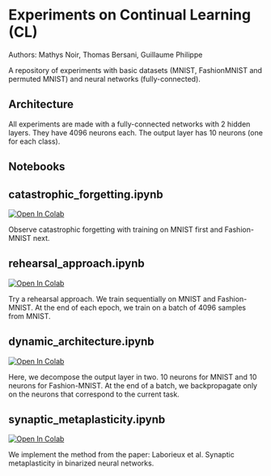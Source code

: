 # Experiments on Continual Learning (CL)

Authors: Mathys Noir, Thomas Bersani, Guillaume Philippe

A repository of experiments with basic datasets (MNIST, FashionMNIST and permuted MNIST) and neural networks (fully-connected).

## Architecture

All experiments are made with a fully-connected networks with 2 hidden layers. They have 4096 neurons each. The output layer has 10 neurons (one for each class).

## Notebooks

## catastrophic_forgetting.ipynb

[![Open In Colab](https://colab.research.google.com/assets/colab-badge.svg)](https://colab.research.google.com/github/gphilippee/continual-learning-experiment/blob/main/catastrophic_forgetting.ipynb)

Observe catastrophic forgetting with training on MNIST first and Fashion-MNIST next.

## rehearsal_approach.ipynb

[![Open In Colab](https://colab.research.google.com/assets/colab-badge.svg)](https://colab.research.google.com/github/gphilippee/continual-learning-experiment/blob/main/rehearsal_approach.ipynb)

Try a rehearsal approach. We train sequentially on MNIST and Fashion-MNIST. At the end of each epoch, we train on a batch of 4096 samples from MNIST.

## dynamic_architecture.ipynb

[![Open In Colab](https://colab.research.google.com/assets/colab-badge.svg)](https://colab.research.google.com/github/gphilippee/continual-learning-experiment/blob/main/dynamic_architecture.ipynb)

Here, we decompose the output layer in two. 10 neurons for MNIST and 10 neurons for Fashion-MNIST.
At the end of a batch, we backpropagate only on the neurons that correspond to the current task.

## synaptic_metaplasticity.ipynb

[![Open In Colab](https://colab.research.google.com/assets/colab-badge.svg)](https://colab.research.google.com/github/gphilippee/continual-learning-experiment/blob/main/synaptic_metaplasticity.ipynb)

We implement the method from the paper: Laborieux et al. Synaptic metaplasticity in binarized neural networks.